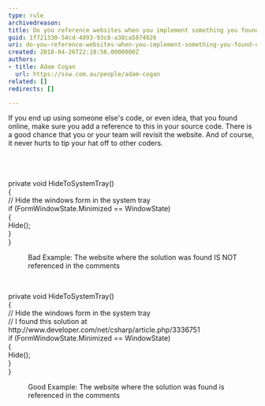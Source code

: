 ```yaml
---
type: rule
archivedreason: 
title: Do you reference websites when you implement something you found on Google?
guid: 1f721330-54cd-4d93-93c8-a38ca5874026
uri: do-you-reference-websites-when-you-implement-something-you-found-on-google
created: 2018-04-26T22:18:56.0000000Z
authors:
- title: Adam Cogan
  url: https://ssw.com.au/people/adam-cogan
related: []
redirects: []

---
```



If you end up using someone else's code, or even idea, that you found online, make sure you add a reference to this in your source code. There is a good chance that you or your team will revisit the website. And of course, it never hurts to tip your hat off to other coders.<br>​​<br>
<br><excerpt class='endintro'></excerpt><br>
<p class="ssw15-rteElement-CodeArea">​private void HideToSystemTray()<br>&#123;<br> // Hide the windows form in the system tray<br> if (FormWindowState.Minimized == WindowState)<br> &#123; <br> Hide();<br> &#125; <br>&#125;    </p><dd class="ssw15-rteElement-FigureBad">​​​Bad Example&#58;&#160;The website where the solution was found IS NOT referenced in the comments</dd><p><br></p><p class="ssw15-rteElement-CodeArea">private void HideToSystemTray()<br>&#123;<br> // Hide the windows form in the system tray<br> // I found this solution at http&#58;//www.developer.com/net/csharp/article.php/3336751<br> if (FormWindowState.Minimized == WindowState)<br> &#123; <br> Hide();<br> &#125; <br>&#125;    </p><dd class="ssw15-rteElement-FigureGood">Good Example&#58; The website where the solution was found is referenced in the comments​​<br></dd><p>​<br></p>


